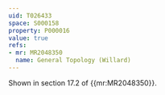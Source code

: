 ```yaml
---
uid: T026433
space: S000158
property: P000016
value: true
refs:
- mr: MR2048350
  name: General Topology (Willard)
---
```


Shown in section 17.2 of {{mr:MR2048350}}.
